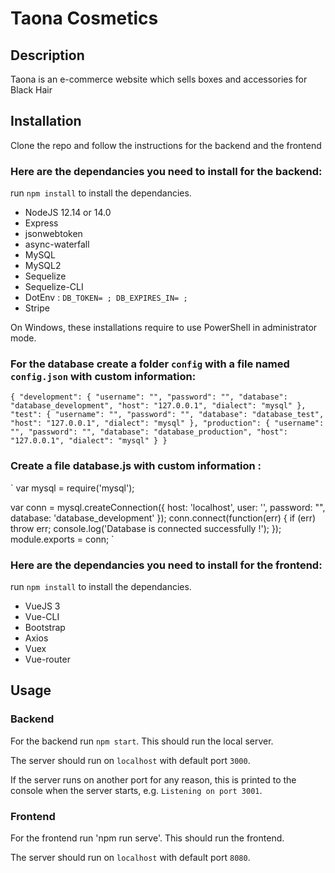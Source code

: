 # Taona Cosmetics #

## Description ##

Taona is an e-commerce website which sells boxes and accessories for Black Hair

## Installation ##

Clone the repo and follow the instructions for the backend and the frontend 

### Here are the dependancies you need to install for the backend:

run `npm install` to install the dependancies.

- NodeJS 12.14 or 14.0
- Express
- jsonwebtoken
- async-waterfall
- MySQL
- MySQL2
- Sequelize
- Sequelize-CLI
- DotEnv : 
`
DB_TOKEN= ;
DB_EXPIRES_IN= ;
`
- Stripe

On Windows, these installations require to use PowerShell in administrator mode.


### For the database create a folder `config` with a file named `config.json` with custom information:
`{
  "development": {
    "username": "",
    "password": "",
    "database": "database_development",
    "host": "127.0.0.1",
    "dialect": "mysql"
  },
  "test": {
    "username": "",
    "password": "",
    "database": "database_test",
    "host": "127.0.0.1",
    "dialect": "mysql"
  },
  "production": {
    "username": "",
    "password": "",
    "database": "database_production",
    "host": "127.0.0.1",
    "dialect": "mysql"
  }
}
`
### Create a file database.js with custom information :
`
var mysql = require('mysql');

var conn = mysql.createConnection({
  host: 'localhost', 
  user: '', 
  password: "",
  database: 'database_development' 
}); 
conn.connect(function(err) { 
if (err) throw err;
console.log('Database is connected successfully !'); 
}); 
module.exports = conn;
`
### Here are the dependancies you need to install for the frontend:

run `npm install` to install the dependancies.

- VueJS 3
- Vue-CLI
- Bootstrap
- Axios
- Vuex
- Vue-router


## Usage ##

### Backend

For the backend run `npm start`. This should run the local server.

The server should run on `localhost` with default port `3000`. 

If the server runs on another port for any reason, this is printed to the console when the server starts, e.g. `Listening on port 3001`.

### Frontend

For the frontend run 'npm run serve'. This should run the frontend.

The server should run on `localhost` with default port `8080`. 

